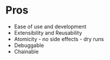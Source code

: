 # Pros

- Ease of use and development
- Extensibility and Reusability
- Atomicity - no side effects - dry runs
- Debuggable
- Chainable